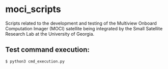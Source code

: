 # moci_scripts
Scripts related to the development and testing of the Multiview Onboard Computation Imager (MOCI) satellite being integrated by the Small Satellite Research Lab at the University of Georgia.


## Test command execution:
```
$ python3 cmd_execution.py
```
